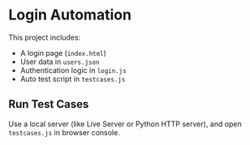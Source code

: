 # Login Automation

This project includes:
- A login page (`index.html`)
- User data in `users.json`
- Authentication logic in `login.js`
- Auto test script in `testcases.js`

## Run Test Cases

Use a local server (like Live Server or Python HTTP server), and open `testcases.js` in browser console.